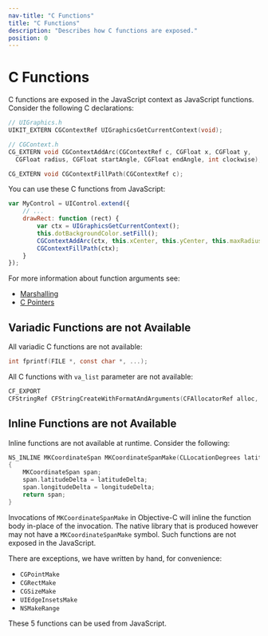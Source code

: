 ```yaml
---
nav-title: "C Functions"
title: "C Functions"
description: "Describes how C functions are exposed."
position: 0
---
```


# C Functions
C functions are exposed in the JavaScript context as JavaScript functions.
Consider the following C declarations:
```objective-c
// UIGraphics.h
UIKIT_EXTERN CGContextRef UIGraphicsGetCurrentContext(void);

// CGContext.h
CG_EXTERN void CGContextAddArc(CGContextRef c, CGFloat x, CGFloat y,
  CGFloat radius, CGFloat startAngle, CGFloat endAngle, int clockwise);

CG_EXTERN void CGContextFillPath(CGContextRef c);
```

You can use these C functions from JavaScript:
```javascript
var MyControl = UIControl.extend({
    // ...
    drawRect: function (rect) {
        var ctx = UIGraphicsGetCurrentContext();
        this.dotBackgroundColor.setFill();
        CGContextAddArc(ctx, this.xCenter, this.yCenter, this.maxRadius, 0, Math.PI * 2, 0);
        CGContextFillPath(ctx);
    }
});
```

For more information about function arguments see:
 * [Marshalling](../Marshalling.md)
 * [C Pointers](C-Pointers.md)

## Variadic Functions are not Available
All variadic C functions are not available:
```objective-c
int fprintf(FILE *, const char *, ...);
```

All C functions with `va_list` parameter are not available:
```objective-c
CF_EXPORT
CFStringRef CFStringCreateWithFormatAndArguments(CFAllocatorRef alloc, CFDictionaryRef formatOptions, CFStringRef format, va_list arguments) CF_FORMAT_FUNCTION(3,0);
```

## Inline Functions are not Available
Inline functions are not available at runtime. Consider the following:
```objective-c
NS_INLINE MKCoordinateSpan MKCoordinateSpanMake(CLLocationDegrees latitudeDelta, CLLocationDegrees longitudeDelta)
{
    MKCoordinateSpan span;
    span.latitudeDelta = latitudeDelta;
    span.longitudeDelta = longitudeDelta;
    return span;
}
```

Invocations of `MKCoordinateSpanMake` in Objective-C will inline the function body in-place of the invocation. The native library that is produced however may not have a `MKCoordinateSpanMake` symbol. Such functions are not exposed in the JavaScript.

There are exceptions, we have written by hand, for convenience:
 * `CGPointMake`
 * `CGRectMake`
 * `CGSizeMake`
 * `UIEdgeInsetsMake`
 * `NSMakeRange`

These 5 functions can be used from JavaScript.
